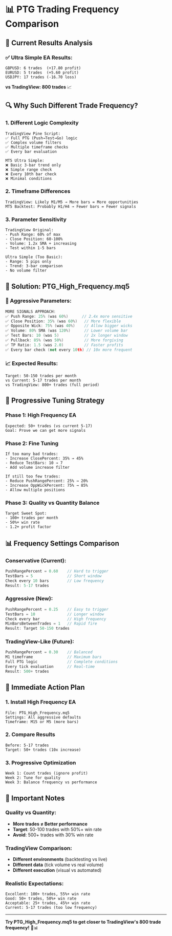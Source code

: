 # 📊 PTG Trading Frequency Comparison

## 🎯 Current Results Analysis

### ✅ Ultra Simple EA Results:
```
GBPUSD: 6 trades  (+17.80 profit)
EURUSD: 5 trades  (+5.60 profit)  
USDJPY: 17 trades (-16.70 loss)
```

**vs TradingView: 800 trades** 📈

## 🔍 Why Such Different Trade Frequency?

### 1. **Different Logic Complexity**
```
TradingView Pine Script:
✅ Full PTG (Push→Test→Go) logic
✅ Complex volume filters
✅ Multiple timeframe checks
✅ Every bar evaluation

MT5 Ultra Simple:
❌ Basic 3-bar trend only
❌ Simple range check
❌ Every 10th bar check
❌ Minimal conditions
```

### 2. **Timeframe Differences**
```
TradingView: Likely M1/M5 → More bars = More opportunities
MT5 Backtest: Probably H1/H4 → Fewer bars = Fewer signals
```

### 3. **Parameter Sensitivity**
```
TradingView Original:
- Push Range: 60% of max
- Close Position: 60-100%
- Volume: 1.2x SMA + increasing
- Test within 1-5 bars

Ultra Simple (Too Basic):
- Range: 5 pips only
- Trend: 3-bar comparison
- No volume filter
```

## 🚀 Solution: PTG_High_Frequency.mq5

### 🎯 Aggressive Parameters:
```cpp
MORE SIGNALS APPROACH:
✅ Push Range: 25% (was 60%)      // 2.4x more sensitive
✅ Close Position: 35% (was 60%)   // More flexible
✅ Opposite Wick: 75% (was 40%)    // Allow bigger wicks
✅ Volume: 80% SMA (was 120%)      // Lower volume bar
✅ Test Bars: 10 (was 5)           // 2x longer window
✅ Pullback: 85% (was 50%)         // More forgiving
✅ TP Ratio: 1.5 (was 2.0)         // Faster profits
✅ Every bar check (not every 10th) // 10x more frequent
```

### 📈 Expected Results:
```
Target: 50-150 trades per month
vs Current: 5-17 trades per month
vs TradingView: 800+ trades (full period)
```

## 🔧 Progressive Tuning Strategy

### Phase 1: High Frequency EA
```
Expected: 50+ trades (vs current 5-17)
Goal: Prove we can get more signals
```

### Phase 2: Fine Tuning
```
If too many bad trades:
- Increase ClosePercent: 35% → 45%
- Reduce TestBars: 10 → 7
- Add volume increase filter

If still too few trades:
- Reduce PushRangePercent: 25% → 20%
- Increase OppWickPercent: 75% → 85%
- Allow multiple positions
```

### Phase 3: Quality vs Quantity Balance
```
Target Sweet Spot:
- 100+ trades per month
- 50%+ win rate
- 1.2+ profit factor
```

## 📊 Frequency Settings Comparison

### Conservative (Current):
```cpp
PushRangePercent = 0.60    // Hard to trigger
TestBars = 5               // Short window
Check every 10 bars        // Low frequency
Result: 5-17 trades
```

### Aggressive (New):
```cpp
PushRangePercent = 0.25    // Easy to trigger  
TestBars = 10              // Longer window
Check every bar            // High frequency
MinBarsBetweenTrades = 1   // Rapid fire
Result: Target 50-150 trades
```

### TradingView-Like (Future):
```cpp
PushRangePercent = 0.30    // Balanced
M1 timeframe               // Maximum bars
Full PTG logic             // Complete conditions
Every tick evaluation      // Real-time
Result: 500+ trades
```

## 🎯 Immediate Action Plan

### 1. Install High Frequency EA
```
File: PTG_High_Frequency.mq5
Settings: All aggressive defaults
Timeframe: M15 or M5 (more bars)
```

### 2. Compare Results
```
Before: 5-17 trades
Target: 50+ trades (10x increase)
```

### 3. Progressive Optimization
```
Week 1: Count trades (ignore profit)
Week 2: Tune for quality
Week 3: Balance frequency vs performance
```

## 🚨 Important Notes

### Quality vs Quantity:
- **More trades ≠ Better performance**
- **Target**: 50-100 trades with 50%+ win rate
- **Avoid**: 500+ trades with 30% win rate

### TradingView Comparison:
- **Different environments** (backtesting vs live)
- **Different data** (tick volume vs real volume)
- **Different execution** (visual vs automated)

### Realistic Expectations:
```
Excellent: 100+ trades, 55%+ win rate
Good: 50+ trades, 50%+ win rate  
Acceptable: 25+ trades, 45%+ win rate
Current: 5-17 trades (too low frequency)
```

---

**Try PTG_High_Frequency.mq5 to get closer to TradingView's 800 trade frequency!** 🚀📊
